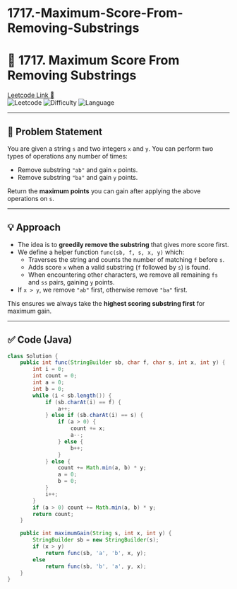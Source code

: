 # 1717.-Maximum-Score-From-Removing-Substrings

# 🧮 1717. Maximum Score From Removing Substrings

[Leetcode Link 🔗](https://leetcode.com/problems/maximum-score-from-removing-substrings/)  
![Leetcode](https://img.shields.io/badge/Leetcode-1717-blue)
![Difficulty](https://img.shields.io/badge/Difficulty-Medium-yellow)
![Language](https://img.shields.io/badge/Language-Java-orange)


---

## 📄 Problem Statement

You are given a string `s` and two integers `x` and `y`. You can perform two types of operations any number of times:

- Remove substring `"ab"` and gain `x` points.
- Remove substring `"ba"` and gain `y` points.

Return the **maximum points** you can gain after applying the above operations on `s`.

---

## 💡 Approach

- The idea is to **greedily remove the substring** that gives more score first.
- We define a helper function `func(sb, f, s, x, y)` which:
  - Traverses the string and counts the number of matching `f` before `s`.
  - Adds score `x` when a valid substring (`f` followed by `s`) is found.
  - When encountering other characters, we remove all remaining `fs` and `ss` pairs, gaining `y` points.
- If `x > y`, we remove `"ab"` first, otherwise remove `"ba"` first.

This ensures we always take the **highest scoring substring first** for maximum gain.

---

## ✅ Code (Java)

```java
class Solution {
    public int func(StringBuilder sb, char f, char s, int x, int y) {
        int i = 0;
        int count = 0;
        int a = 0;
        int b = 0;
        while (i < sb.length()) {
            if (sb.charAt(i) == f) {
                a++;
            } else if (sb.charAt(i) == s) {
                if (a > 0) {
                    count += x;
                    a--;
                } else {
                    b++;
                }
            } else {
                count += Math.min(a, b) * y;
                a = 0;
                b = 0;
            }
            i++;
        }
        if (a > 0) count += Math.min(a, b) * y;
        return count;
    }

    public int maximumGain(String s, int x, int y) {
        StringBuilder sb = new StringBuilder(s);
        if (x > y)
            return func(sb, 'a', 'b', x, y);
        else
            return func(sb, 'b', 'a', y, x);
    }
}

